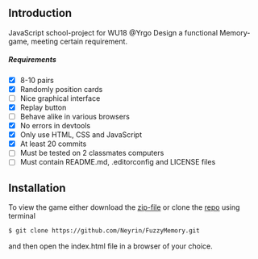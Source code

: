 ## Introduction
JavaScript school-project for WU18 @Yrgo
Design a functional Memory-game, meeting certain requirement.

##### Requirements
- [x] 8-10 pairs
- [x] Randomly position cards
- [ ] Nice graphical interface
- [x] Replay button
- [ ] Behave alike in various browsers
- [x] No errors in devtools
- [x] Only use HTML, CSS and JavaScript
- [x] At least 20 commits
- [ ] Must be tested on 2 classmates computers
- [ ] Must contain README.md, .editorconfig and LICENSE files

## Installation
To view the game either download the [zip-file](https://github.com/Neyrin/FuzzyMemory/archive/master.zip) or clone the [repo](https://github.com/Neyrin/FuzzyMemory.git) using
terminal
```bash
$ git clone https://github.com/Neyrin/FuzzyMemory.git
```
and then open the index.html file in a browser of your choice.
